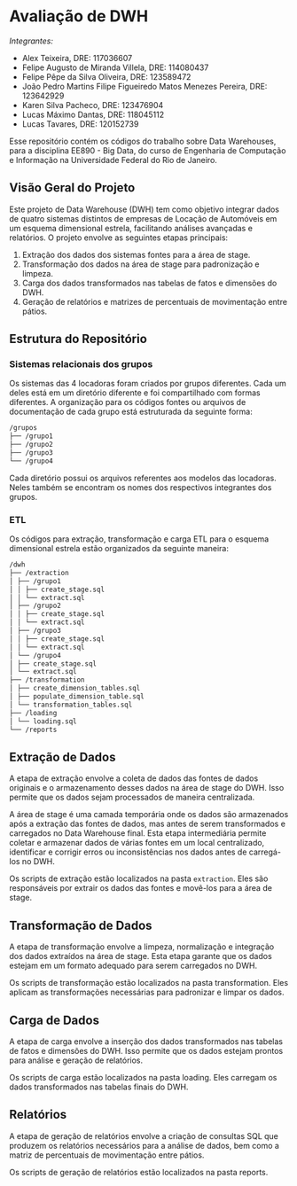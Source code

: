 # Avaliação de DWH

_Integrantes:_
- Alex Teixeira, DRE: 117036607
- Felipe Augusto de Miranda Villela, DRE: 114080437
- Felipe Pêpe da Silva Oliveira, DRE: 123589472
- João Pedro Martins Filipe Figueiredo Matos Menezes Pereira, DRE: 123642929
- Karen Silva Pacheco, DRE: 123476904
- Lucas Máximo Dantas, DRE: 118045112
- Lucas Tavares, DRE: 120152739

Esse repositório contém os códigos do trabalho sobre Data Warehouses, para a disciplina EE890 - Big Data, do curso de Engenharia de Computação e Informação na Universidade Federal do Rio de Janeiro.

## Visão Geral do Projeto

Este projeto de Data Warehouse (DWH) tem como objetivo integrar dados de quatro sistemas distintos de empresas de Locação de Automóveis em um esquema dimensional estrela, facilitando análises avançadas e relatórios. O projeto envolve as seguintes etapas principais:

1. Extração dos dados dos sistemas fontes para a área de stage.
2. Transformação dos dados na área de stage para padronização e limpeza.
3. Carga dos dados transformados nas tabelas de fatos e dimensões do DWH.
4. Geração de relatórios e matrizes de percentuais de movimentação entre pátios.

## Estrutura do Repositório

### Sistemas relacionais dos grupos

Os sistemas das 4 locadoras foram criados por grupos diferentes. Cada um deles está em um diretório diferente e foi compartilhado com formas diferentes. A organização para os códigos fontes ou arquivos de documentação de cada grupo está estruturada da seguinte forma:

```markdown
/grupos
├── /grupo1
├── /grupo2
├── /grupo3
└── /grupo4
```

Cada diretório possui os arquivos referentes aos modelos das locadoras. Neles também se encontram os nomes dos respectivos integrantes dos grupos.

### ETL

Os códigos para extração, transformação e carga ETL para o esquema dimensional estrela estão organizados da seguinte maneira:

```markdown
/dwh
├── /extraction
│ ├── /grupo1
│ │ ├── create_stage.sql
│ │ └── extract.sql
│ ├── /grupo2
│ │ ├── create_stage.sql
│ │ └── extract.sql
│ ├── /grupo3
│ │ ├── create_stage.sql
│ │ └── extract.sql
│ └── /grupo4
│ ├── create_stage.sql
│ └── extract.sql
├── /transformation
│ ├── create_dimension_tables.sql
│ ├── populate_dimension_table.sql
│ └── transformation_tables.sql
├── /loading
│ └── loading.sql
└── /reports
```

## Extração de Dados

A etapa de extração envolve a coleta de dados das fontes de dados originais e o armazenamento desses dados na área de stage do DWH. Isso permite que os dados sejam processados de maneira centralizada.

A área de stage é uma camada temporária onde os dados são armazenados após a extração das fontes de dados, mas antes de serem transformados e carregados no Data Warehouse final. Esta etapa intermediária permite coletar e armazenar dados de várias fontes em um local centralizado, identificar e corrigir erros ou inconsistências nos dados antes de carregá-los no DWH.

Os scripts de extração estão localizados na pasta `extraction`. Eles são responsáveis por extrair os dados das fontes e movê-los para a área de stage.

## Transformação de Dados

A etapa de transformação envolve a limpeza, normalização e integração dos dados extraídos na área de stage. Esta etapa garante que os dados estejam em um formato adequado para serem carregados no DWH.

Os scripts de transformação estão localizados na pasta transformation. Eles aplicam as transformações necessárias para padronizar e limpar os dados.

## Carga de Dados

A etapa de carga envolve a inserção dos dados transformados nas tabelas de fatos e dimensões do DWH. Isso permite que os dados estejam prontos para análise e geração de relatórios.

Os scripts de carga estão localizados na pasta loading. Eles carregam os dados transformados nas tabelas finais do DWH.

## Relatórios

A etapa de geração de relatórios envolve a criação de consultas SQL que produzem os relatórios necessários para a análise de dados, bem como a matriz de percentuais de movimentação entre pátios.

Os scripts de geração de relatórios estão localizados na pasta reports.
